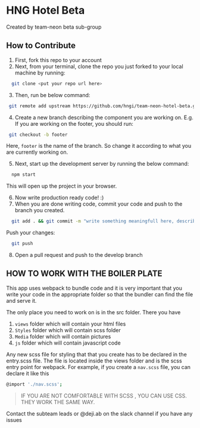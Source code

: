 # HNG Hotel Beta

Created by team-neon beta sub-group

## How to Contribute

1. First, fork this repo to your account
2. Next, from your terminal, clone the repo you just forked to your local machine by running:

```sh
  git clone <put your repo url here>
```

3. Then, run be below command:

```sh
 git remote add upstream https://github.com/hngi/team-neon-hotel-beta.git
```

4. Create a new branch describing the component you are working on. E.g. If you are working on the footer, you should run:

```sh
 git checkout -b footer
```

Here, `footer` is the name of the branch. So change it according to what you are currently working on.

5. Next, start up the development server by running the below command:

```sh
  npm start
```

This will open up the project in your browser.

6. Now write production ready code! :)
7. When you are done writing code, commit your code and push to the branch you created.

```sh
  git add . && git commit -m "write something meaningfull here, describing what you did"
```
Push your changes:

```sh
  git push
```

8. Open a pull request and push to the develop branch


## HOW TO WORK WITH THE BOILER PLATE 

This app uses webpack to bundle code and it is very important that you write your code in the appropriate folder so that the bundler can find the file and serve it.

The only place you need to work on is in the src folder. There you have 

1. `views` folder which will contain your html files
2. `Styles` folder which will contain scss folder
3. `Media` folder which will contain pictures
4. `js` folder which will contain javascript code

Any new scss file for styling that that you create has to be declared in the entry.scss file. The file is located inside the views folder and is the scss entry point for webpack. 
For example, if you create a `nav.scss` file, you can declare it like this

```sh
@import './nav.scss';
```

> IF YOU ARE NOT COMFORTABLE WITH SCSS , YOU CAN USE CSS. THEY WORK THE SAME WAY.

Contact the subteam leads or @deji.ab on the slack channel if you have any issues
